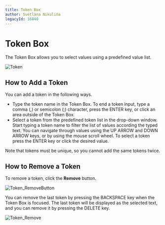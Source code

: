 ```yaml
---
title: Token Box
author: Svetlana Nikulina
legacyId: 16840
---
```

# Token Box
The Token Box allows you to select values using a predefined value list.

![Token](../../images/img22734.png)

## How to Add a Token
You can add a token in the following ways.
* Type the token name in the Token Box. To end a token input, type a comma (,) or semicolon (;) character, press the ENTER key, or click an area outside of the Token Box.
* Select a token from the predefined token list in the drop-down window. Start typing a token name to filter the list of values according the typed text. You can navigate through values using the UP ARROW and DOWN ARROW keys, or by using the mouse scroll wheel. To select a token press the ENTER key or click the desired value.

Note that tokens must be unique, so you cannot add the same tokens twice.

## How to Remove a Token
To remove a token, click the **Remove** button.

![Token_RemoveButton](../../images/img22735.png)

You can remove the last token by pressing the BACKSPACE key when the Token Box is focused. The last token will be displayed as the selected text, and you can remove it by pressing the DELETE key.

![Token_Remove](../../images/img22736.png)